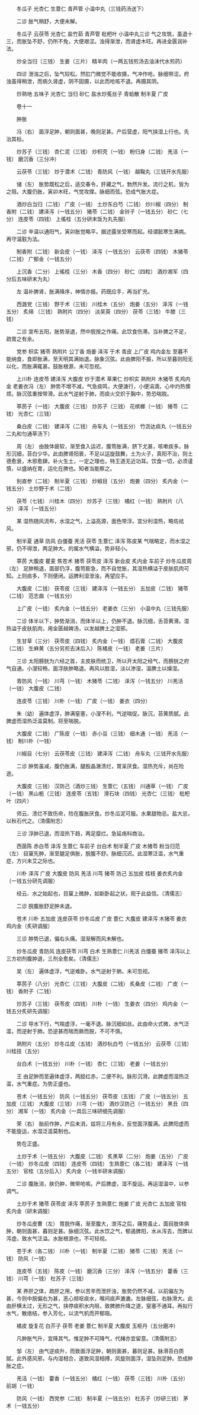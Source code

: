 <!-- { "loadSidebar": true } -->
　　冬瓜子 光杏仁 生薏仁 青芦管 小温中丸（三钱药汤送下）

　　二诊 胀气稍舒，大便未解。

　　冬瓜子 云茯苓 光杏仁 盐竹茹 青芦管 枇杷叶 小温中丸三诊 气之攻筑，虽退十三，而胀坠不舒，仍所不免，大便艰涩。浊得渐泄，而肾虚木旺。再进金匮润补法。

　　炒全当归（三钱） 生姜（三片） 精羊肉（一两五钱煎汤去油沫代水煎药）

　　四诊 泄浊之后，坠气较松。然肛门微觉不能收摄，气冲作呛。脉细带涩。府浊虽得稍泄，而病久肾虚，阴不固摄，以此而呛咳不退。再摄其阴。

　　炒熟地 五味子 光杏仁 当归 砂仁 盐水炒菟丝子 青蛤散 制半夏 广皮

　　卷十一

　　肿胀

　　冯（右） 面浮足肿，朝则面甚，晚则足甚。产后营虚，阳气挟湿上行也。先治其标。

　　炒苏子（三钱） 杏仁泥（三钱） 炒枳壳（一钱） 粉归身（二钱） 羌活（一钱） 磨沉香（三分冲）

　　云茯苓（三钱） 炒于潜术（二钱） 青防风（一钱） 越鞠丸（三钱开水先服）

　　储（左） 胀势既松之后，适交春令，肝藏之气，勃然升发。流行之机，皆为之阻。大腹仍胀，寅卯木旺，气觉攻撑。脉细而弦。恐成气胀大症。

　　酒炒白当归（二钱） 广皮（一钱） 土炒东白芍（二钱） 炒川椒（四分） 制香附（二钱） 建泽泻（一钱五分） 猪苓（二钱） 金铃子（一钱五分） 砂仁（七分） 连皮苓（四钱） 上徭桂（五分研末饭为丸先服）

　　二诊 辛温以通阳气，寅卯胀觉略平。据述露坐受寒而起。经谓脏寒生满病。再守温脏为法。

　　制香附（二钱） 新会皮（一钱） 泽泻（一钱五分） 云茯苓（四钱） 木猪苓（二钱） 广郁金（一钱五分）

　　上沉香（二分） 上徭桂（三分） 木香（四分） 砂仁（四粒） 酒炒湘军（四分后五味研末为丸）

　　左 温补脾肾，胀满降序，神情亦振。药既应手，再当扩充。

　　西潞党（三钱） 野于术（三钱） 川桂木（五分） 炮姜（五分） 泽泻（一钱五分） 炙绵 （三钱） 熟附片（四分） 淡吴萸（四分） 茯苓（三钱） 牛膝（三钱）

　　二诊 宣布五阳，胀势渐退，然中脘按之作痛。此饮食伤滞。当补脾之不足，疏胃之有余。

　　党参 枳实 猪苓 熟附片 公丁香 炮姜 泽泻 于术 青皮 上广皮 鸡内金左 至暮不能纳食，食即胀满，至天明其满始退。脉象沉弦。此由脾阳不振，所以至暮则阳无以化，而胀满辄甚。鼓胀根源，未可忽视。

　　上川朴 连皮苓 建泽泻 大腹皮 炒于潜术 草果仁 炒枳实 熟附片 木猪苓 炙鸡内金 老姜衣冯（左） 肿势不增不减，气急痰鸣，大便溏行，小便涓滴，心中灼热懊烦。脉沉弦重按带滑。此水气逆射于肺，而痰火交炽于胸中，势恐喘脱。

　　葶苈子（一钱） 大腹皮（三钱） 炒苏子（三钱） 花槟榔（一钱） 猪苓（二钱） 光杏仁（三钱）

　　桑白皮（二钱） 建泽泻（二钱） 舟车丸（一钱五分） 竹沥达痰丸（一钱五分二丸和匀通草汤下）

　　周（左） 由肢体疲软，渐至食入运迟，腹笥胀满，脐下尤甚，咳嗽痰多。脉形沉细，苔白少华。此由脾肾阳衰，不足以运旋鼓舞，土为火子，真阳不治，则土德愈衰，木邪愈肆。补火生土，一定之理也，特王道无近功耳。饮食一切，必须谨慎，以盛纳在胃，运化在脾也。知者当能察之。

　　别直参（二钱） 制半夏（三钱） 炒椒目（五分） 炮姜（四分） 炙内金（一钱五分） 土炒野于术（二钱）

　　茯苓（七钱） 川桂木（四分） 炒苏子（三钱） 橘红（一钱） 熟附片（八分） 泽泻（一钱五分）

　　某 湿热随风流布，水湿之气，上溢高源，面色带浮。宜分利湿热，略佐祛风。

　　制半夏 通草 防风 白僵蚕 羌活 茯苓 生薏仁 泽泻 陈皮某 气喘略定，而水湿之邪，仍不得泄，两足肿大。的属水气横溢，势非轻小。

　　葶苈 大腹皮 瞿麦 焦苍术 猪苓 茯苓皮 泽泻 新会皮 炙内金 车前子 炒冬瓜皮周（左） 足肿稍退，面部仍浮，腹笥膨急，而不自觉胀，其湿热横溢于皮肤肌肉可知。上则痰多，下则便闭。运脾利湿泄浊，再望应手。

　　大腹皮（二钱） 茯苓皮（三钱） 建泽泻（一钱五分） 五加皮（二钱） 猪苓（二钱） 范志曲（一钱五分）

　　上广皮（一钱） 炙内金（一钱五分） 老姜衣（三分） 小温中丸（三钱先服）

　　二诊 体半以下，肿势渐消，而体半以上，仍肿不退。脉沉细，舌苔黄滑。湿热溢于皮肤肌肉，用金匮越婢汤，以发越脾土之湿邪。

　　生甘草（三分） 茯苓皮（四钱） 炙内金（一钱） 煨石膏（二钱） 大腹皮（二钱） 生麻黄（五分另煎去沫后入） 陈橘皮（一钱） 老姜（三片）

　　三诊 太阳膀胱为六经之首，主皮肤而统卫，所以开太阳之经气，而膀胱之府气自通。小溲较畅，面浮肤肿略退。再风以胜湿，淡以渗湿，温脾土以燥湿。

　　青防风（一钱） 川芎（一钱） 木猪苓（二钱） 泽泻（一钱五分） 川羌活（一钱） 大腹皮（二钱）

　　连皮苓（三钱） 川朴（一钱） 广皮（一钱） 姜衣（四分）

　　朱（幼） 遍体虚浮，肿满窒塞，小溲不利，气逆喘促。脉沉，苔黄质腻。此脾虚而湿热泛滥莫制。将至喘脱。

　　大腹皮（二钱） 广陈皮（一钱） 赤小豆（三钱） 细木通（一钱） 羌活（一钱） 制川朴（一钱）

　　川椒目（七分） 云茯苓皮（三钱） 建泽泻（二钱） 舟车丸（三钱开水先服）

　　二诊 肿势虽减，腹仍胀满，腿股晶澈溃烂，胃呆厌食。湿热充斥，尚在险途。

　　大腹皮（三钱） 汉防己（酒炒三钱） 生薏仁（五钱） 川通草（一钱） 广皮（一钱） 黑山栀（三钱） 连皮苓（五钱） 滑石块（四钱） 光杏仁（三钱） 枇杷叶（四片）

　　师云、溃烂不致伤命，险在腹胀厌食。炒冬瓜泥可服。水果甜物忌。盐大忌，以秋石代之。（清儒附志）

　　三诊 浮肿已退，而湿热下趋，两足糜烂。急延疡科商治。

　　西茵陈 赤白苓 泽泻 生薏仁 车前子 台白术 制半夏 广皮 木猪苓 粉当归范（左） 目窠先肿，渐至腿足俱胀，脘腹不舒。脉细沉迟。此湿寒泛滥，水气重症，方兴未艾之际也。

　　川朴 泽泻 广皮 大腹皮 防风 羌活 川芎 猪苓 防己 五加皮 桂枝 姜衣炙内金（一钱五分研先调服）

　　经云、水之始起也，目窠上微肿，如新卧起之状。观于此益信。（清儒志）

　　二诊 脘腹胀舒足肿未退。

　　苍术 川朴 五加皮 连皮茯苓 炒冬瓜皮 广皮 薏仁 大腹皮 建泽泻 木猪苓 姜衣 鸡内金（炙研调服）

　　三诊 肿势已退，偏右头痛。湿渐解而风未解也。

　　炒冬瓜皮 青防风 连皮茯苓 川芎 白术 生熟薏仁 川羌活 白僵蚕 猪苓 泽泻以上三方初剂腹肿退，三剂全愈矣。（清儒志）

　　吴（左） 遍体虚浮，气逆难卧。水气逆射于肺。未可忽视。

　　葶苈子（八分） 光杏仁（三钱） 大腹皮（二钱） 炙桑皮（二钱） 广皮（一钱） 香附子（二钱）

　　炒苏子（三钱） 茯苓皮（四钱） 川朴（一钱） 生姜衣（四分） 鸡内金（一钱五分炙研先调服）

　　二诊 导水下行，气喘虚浮，一毫不退。脉沉细如丝。此由命火式微，水气泛滥，而逆射于肺。恐逆甚而喘而厥而脱，不可不慎。

　　熟附片（五分） 炒冬瓜皮（五钱） 酒炒杭白芍（一钱五分） 云茯苓（三钱） 川桂技（五分）

　　台白术（一钱五分） 川朴（一钱） 杏仁（三钱） 老姜（一钱五分）

　　王 由足肿而至遍体虚浮，两胫红赤，二便不利。脉形沉滑。此脾虚而湿热泛滥，水气重症。为势正盛也。

　　苍术（一钱五分） 防风（一钱五分） 茯苓皮（五钱） 广皮（一钱五分） 五加皮（三钱） 大腹皮（三钱） 川芎（一钱） 酒炒汉防己（一钱五分） 黑丑（四分） 湘军（一钱） 炙内金（一具后三味研细先调服）

　　荣（右） 胎前作肿，产后未消，兹将三月有余，反觉面浮腹满。此脾阳虚而不能旋运，水湿泛滥莫制也。

　　势在正盛。

　　土炒于术（一钱五分） 大腹皮（二钱） 炙黑草（二分） 炮姜（五分） 广皮（一钱） 炒冬瓜皮（四钱） 连皮苓（四钱） 生熟薏仁（各二钱） 建泽泻（一钱五分） 官桂（五分后入） 炙内金（一钱半研末调服）

　　二诊 腹胀消，肤仍肿，微带呛咳。产后脾虚，湿不旋运。再运湿温中，以参调气。

　　土炒于术 猪苓 茯苓皮 泽泻 葶苈子 生熟薏仁 炮姜 广皮 光杏仁 五加皮 官桂 炙内金（研末调服）

　　炒冬瓜皮曹（左） 胃脘作痛，渐至腹大，泄泻之后，痛势虽止，面目肢体俱肿，朝则面甚，暮则足甚。脉细沉弦。此水饮之气，郁遏脾阳，水从泻去，而脾以泻虚。致水气泛溢。水胀根源也，不可轻视。

　　苍于术（各二钱） 川朴（一钱） 制半夏（二钱） 猪苓（二钱） 羌活（一钱） 防风（一钱）

　　连皮苓（五钱） 陈皮（一钱） 磨沉香（三分） 泽泻（一钱五分） 藿香（三钱） 川芎（一钱） 杜苏子（三钱）

　　某 养肝之体，疏肝之用，参以苦辛而泄肝浊，胀势仍然不减，以前偏左为甚，今则中脘偏右为甚，恶心频呕痰水，喉间痰声漉漉。左脉细弦，右脉滑大。此由肝横太过，无形之气，挟停痰积水内阻，致脾肺升降之道，窒塞不通耳。再拟行水气，散痞结，参入芳化，以流气机而开郁阻。

　　橘皮 旋复花 白芥子 茯苓 老姜 薏仁 制半夏 大腹皮 玉枢丹（五分磨冲）

　　凡肿胀气升，宜降其气。惟足肿不可降气，代赭亦宜留意。（清儒附志）

　　邹（左） 由气逆痰升，而致面浮足肿，朝则面甚，暮则足甚。脉滑苔白质腻。此外感风邪，与内湿相合，遂致风湿相搏，风旋则面浮，湿坠则足肿。恐成肿胀之症。

　　羌活（一钱） 藿香（一钱五分） 橘红（一钱） 茯苓（三钱） 川朴（五分） 前胡（一钱）

　　防风（一钱） 西党参（二钱） 制半夏（一钱五分） 杜苏子（炒研三钱） 茅术（一钱五分）

